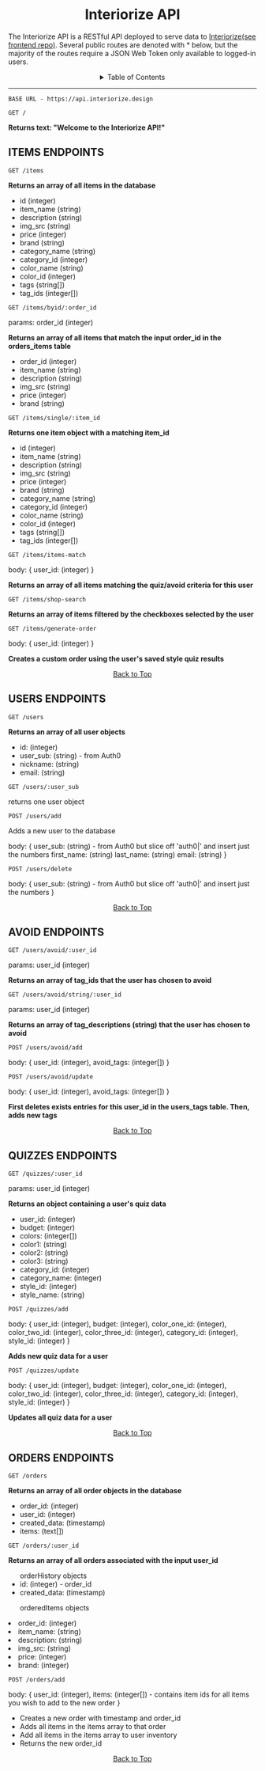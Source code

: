 <h1 align="center">Interiorize API</h1>
<p>The Interiorize API is a RESTful API deployed to serve data to <a href="https://interiorize.design">Interiorize</a><a href="https://github.com/natelee3/interiorize">(see frontend repo)</a>. Several public routes are denoted with * below, but the majority of the routes require a JSON Web Token only available to logged-in users.</p>
<details>
  <summary align="center">Table of Contents</summary>
  <ol>
    <li>
      <a href="#items-endpoints">Items Endpoints</a>
      <ul>
        <li>GET /items*</li>
        <li>GET /items/byId/:order_id</li>
        <li>GET /items/single/:item_id*</li>
        <li>GET /items/items-match</li>
        <li>GET /items/shop-search</li>
        <li>POST /items/generate-order</li>
      </ul>
    </li>
    <li>
      <a href="#users-endpoints">Users Endpoints</a>
      <ul>
        <li>GET /users</li>
        <li>GET /users/:user_id</li>
        <li>POST /users/add</li>
        <li>POST /users/delete</li>
      </ul>
    </li>
    <li>
        <a href="#avoid-endpoints">Avoid Endpoints</a>
        <ul>
            <li>GET /users/avoid/:user_id</li>
            <li>GET /users/avoid/string/:user_id</li>
            <li>POST /users/avoid/add</li>
            <li>POST /users/avoid/update</li>
        </ul>
    </li>
    <li>
        <a href="#quizzes-endpoints">Quizzes Endpoints</a>
         <ul>
            <li>GET /quizzes/:user_id</li>
            <li>POST /quizzes/add</li>
            <li>POST /quizzes/update</li>
        </ul>
    </li>
    <li>
        <a href="#orders-endpoints">Orders Endpoints</a>
        <ul>
        <li>GET /orders</li>
        <li>GET /orders/:user_id</li>
        <li>POST /orders/add</li>
      </ul>
    </li>    
  </ol>
</details><hr/>

    BASE URL - https://api.interiorize.design

    GET /

<b>Returns text: "Welcome to the Interiorize API!"</b>

## ITEMS ENDPOINTS

    GET /items

<b>Returns an array of all items in the database</b>
<ul>
    <li>id (integer)</li>
    <li>item_name (string)</li>
    <li>description (string)</li>
    <li>img_src (string)</li>
    <li>price (integer)</li>
    <li>brand (string)</li>
    <li>category_name (string)</li>
    <li>category_id (integer)</li>
    <li>color_name (string)</li>
    <li>color_id (integer)</li>
    <li>tags (string[])</li>
    <li>tag_ids (integer[])</li>
</ul>


    GET /items/byid/:order_id

params: order_id (integer)

<b>Returns an array of all items that match the input order_id in the orders_items table</b>
<ul>
    <li>order_id (integer)</li>
    <li>item_name (string)</li>
    <li>description (string)</li>
    <li>img_src (string)</li>
    <li>price (integer)</li>
    <li>brand (string)</li>
</ul>

    GET /items/single/:item_id

<b>Returns one item object with a matching item_id</b>
<ul>
    <li>id (integer)</li>
    <li>item_name (string)</li>
    <li>description (string)</li>
    <li>img_src (string)</li>
    <li>price (integer)</li>
    <li>brand (string)</li>
    <li>category_name (string)</li>
    <li>category_id (integer)</li>
    <li>color_name (string)</li>
    <li>color_id (integer)</li>
    <li>tags (string[])</li>
    <li>tag_ids (integer[])</li>
</ul>

    GET /items/items-match

body: {
    user_id: (integer)
}

<b>Returns an array of all items matching the quiz/avoid criteria for this user</b>

    GET /items/shop-search

<b>Returns an array of items filtered by the checkboxes selected by the user</b>

    GET /items/generate-order

body: { user_id: (integer) }

<b>Creates a custom order using the user's saved style quiz results</b>

<p align="center">
    <a href="#interiorize-api">Back to Top</a>
</p>

## USERS ENDPOINTS

    GET /users

<b>Returns an array of all user objects</b>

<ul>
    <li>id: (integer)</li>
    <li>user_sub: (string) - from Auth0</li>
    <li>nickname: (string)</li>
    <li>email: (string)</li>
</ul>

    GET /users/:user_sub

returns one user object

    POST /users/add

Adds a new user to the database

body: {
    user_sub: (string) - from Auth0 but slice off 'auth0|' and insert just the numbers
    first_name: (string)
    last_name: (string)
    email: (string)
}

    POST /users/delete

body: {
    user_sub: (string) - from Auth0 but slice off 'auth0|' and insert just the numbers
}

<p align="center">
    <a href="#interiorize-api">Back to Top</a>
</p>

## AVOID ENDPOINTS

    GET /users/avoid/:user_id

params: user_id (integer)

<b>Returns an array of tag_ids that the user has chosen to avoid</b>

    GET /users/avoid/string/:user_id

params: user_id (integer)

<b>Returns an array of tag_descriptions (string) that the user has chosen to avoid</b>

    POST /users/avoid/add

body: {
    user_id: (integer),
    avoid_tags: (integer[])
}

    POST /users/avoid/update

body: {
    user_id: (integer),
    avoid_tags: (integer[])
}

<b>First deletes exists entries for this user_id in the users_tags table. Then, adds new tags</b>
<p align="center">
    <a href="#interiorize-api">Back to Top</a>
</p>

## QUIZZES ENDPOINTS

    GET /quizzes/:user_id

params: user_id (integer)

<b>Returns an object containing a user's quiz data</b>

<ul>
    <li>user_id: (integer)</li>
    <li>budget: (integer)</li>
    <li>colors: (integer[])</li>
    <li>color1: (string)</li>
    <li>color2: (string)</li>
    <li>color3: (string)</li>
    <li>category_id: (integer)</li>
    <li>category_name: (integer)</li>
    <li>style_id: (integer)</li>
    <li>style_name: (string)</li>
</ul>

    POST /quizzes/add

body: {
    user_id: (integer),
    budget: (integer),
    color_one_id: (integer),
    color_two_id: (integer),
    color_three_id: (integer),
    category_id: (integer),
    style_id: (integer)
}

<b>Adds new quiz data for a user</b>

    POST /quizzes/update

body: {
    user_id: (integer),
    budget: (integer),
    color_one_id: (integer),
    color_two_id: (integer),
    color_three_id: (integer),
    category_id: (integer),
    style_id: (integer)
}

<b>Updates all quiz data for a user</b>

<p align="center">
    <a href="#interiorize-api">Back to Top</a>
</p>

## ORDERS ENDPOINTS

    GET /orders

<b>Returns an array of all order objects in the database</b>

<ul>
    <li>order_id: (integer)</li>
    <li>user_id: (integer)</li>
    <li>created_data: (timestamp)</li>
    <li>items: (text[])</li>
</ul>

    GET /orders/:user_id

<b>Returns an array of all orders associated with the input user_id</b>

<ul>orderHistory objects
    <li>id: (integer) - order_id</li>
    <li>created_data: (timestamp)</li>
</ul>
<ul>orderedItems objects</ul>
    <li>order_id: (integer)</li>
    <li>item_name: (string)</li>
    <li>description: (string)</li>
    <li>img_src: (string)</li>
    <li>price: (integer)</li>
    <li>brand: (integer)</li>

    POST /orders/add

body: {
    user_id: (integer),
    items: (integer[]) - contains item ids for all items you wish to add to the new order
}

<ul>
    <li>Creates a new order with timestamp and order_id</li>
    <li>Adds all items in the items array to that order</li>
    <li>Add all items in the items array to user inventory</li>
    <li>Returns the new order_id</li>
</ul>

<p align="center">
    <a href="#interiorize-api">Back to Top</a>
</p>